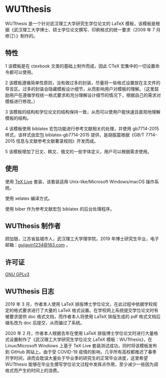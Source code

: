 # WUTthesis

WUTthesis 是一个针对武汉理工大学研究生学位论文的 LaTeX 模板，该模板是根据《武汉理工大学博士、硕士学位论文撰写、印刷格式的统一要求（2009 年 7 月修订）》制作的。

## 特性
1 该模板是在 ctexbook 文类的基础上制作而成，因此 CTeX 宏集中的一切设置命令都可以使用。

2 该模板遵循简单性原则，没有做过多的封装，尽量将一些格式设置放在主文件的导言区。过多的封装会隐藏模板设计细节，从而影响用户对模板的理解。（这里鼓励用户在遵循学校统一格式要求和充分理解设计细节的情况下，根据自己的需求对模板进行修改。）

3 该模板的结构和学位论文的结构保持一致，从而可以使用户能快速且直观地理解模板的结构。

4 该模板使用 biblatex 宏包功能进行参考文献相关的处理，并使用 gb7714-2015 样式，该样式由宏包 biblatex-gb7714-2015 提供，是胡振震根据《GB/T 7714-2015 信息与文献参考文献著录规则》开发而成。

5 该模板增加了日文、韩文、俄文的一些字体定义，用户可以根据需求使用。

## 使用

使用 [TeX Live](http://tug.org/texlive/) 套装，该套装适用 Unix-like/Microsoft Windows/macOS 操作系统。

使用 xelatex 编译方式。

使用 biber 作为参考文献宏包 biblatex 的后台处理程序。


## WUTthesis 制作者
顾加银，江苏省盐城市人，武汉理工大学理学院，2019 年博士研究生毕业，电子邮箱：gujiayin1234@163.com 。


## 许可证
[GNU GPLv3](https://choosealicense.com/licenses/gpl-3.0/)



## WUTthesis 日志
2019 年 3 月，作者本人使用 LaTeX 排版博士学位论文，在此过程中依据学校规定的格式要求进行了大量的 LaTeX 格式设置。在学校网上系统提交学位论文时有被要求提供 doc 格式文档，而作者本人将使用 LaTeX 排版生成的 pdf 格式文档后缀名改为 doc 后提交，从而骗过了系统。

2020 年 2 月，作者本人根据去年在使用 LaTeX 排版博士学位论文时进行大量格式设置制作了《武汉理工大学研究生学位论文 LaTeX 模板：WUTthesis》，在 Linux/Microsoft Windiows 上基于 TeX Live 套装测试成功，同时将该模板发布到 GitHub 网站上。由于受 COVID-19 疫情的影响，几乎所有高校都推迟了春季开学时间，进而会耽误大量处于毕业季的研究生的正常毕业进度，这里希望 WUTthesis 能够在毕业生撰写学位论文过程中发挥点作用，至少减少一些因为调格式而产生的时间上的浪费。



